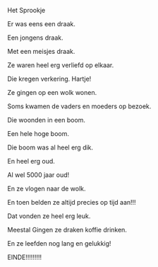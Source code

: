 Het Sprookje

Er was eens een draak.

Een jongens draak.

Met een meisjes draak.

Ze waren heel erg verliefd op elkaar.

Die kregen verkering. Hartje!

Ze gingen op een wolk wonen.

Soms kwamen de vaders en moeders op bezoek.

Die woonden in een boom.

Een hele hoge boom.

Die boom was al heel erg dik.

En heel erg oud.

Al wel 5000 jaar oud!

En ze vlogen naar de wolk.

En toen belden ze altijd precies op tijd aan!!!

Dat vonden ze heel erg leuk.

Meestal Gingen ze draken koffie drinken.

En ze leefden nog lang en gelukkig!

EINDE!!!!!!!!!